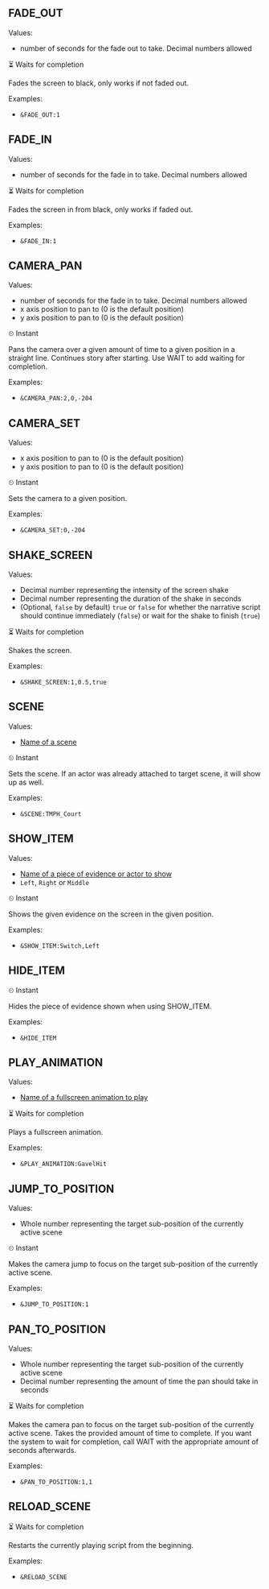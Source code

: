 ## FADE_OUT
Values: 
  - number of seconds for the fade out to take. Decimal numbers allowed

⏳ Waits for completion

Fades the screen to black, only works if not faded out.

Examples: 
  - `&FADE_OUT:1`

## FADE_IN
Values: 
  - number of seconds for the fade in to take. Decimal numbers allowed

⏳ Waits for completion

Fades the screen in from black, only works if faded out.

Examples: 
  - `&FADE_IN:1`

## CAMERA_PAN
Values: 
  - number of seconds for the fade in to take. Decimal numbers allowed
  - x axis position to pan to (0 is the default position)
  - y axis position to pan to (0 is the default position)

⏲ Instant

Pans the camera over a given amount of time to a given position in a straight line. Continues story after starting. Use WAIT to add waiting for completion.

Examples: 
  - `&CAMERA_PAN:2,0,-204`

## CAMERA_SET
Values: 
  - x axis position to pan to (0 is the default position)
  - y axis position to pan to (0 is the default position)

⏲ Instant

Sets the camera to a given position.

Examples: 
  - `&CAMERA_SET:0,-204`

## SHAKE_SCREEN
Values: 
  - Decimal number representing the intensity of the screen shake
  - Decimal number representing the duration of the shake in seconds
  - (Optional, `false` by default) `true` or `false` for whether the narrative script should continue immediately (`false`) or wait for the shake to finish (`true`)

⏳ Waits for completion

Shakes the screen.

Examples: 
  - `&SHAKE_SCREEN:1,0.5,true`

## SCENE
Values: 
  - [Name of a scene](../constants.md#SceneAssetName)

⏲ Instant

Sets the scene. If an actor was already attached to target scene, it will show up as well.

Examples: 
  - `&SCENE:TMPH_Court`

## SHOW_ITEM
Values: 
  - [Name of a piece of evidence or actor to show](../constants.md#CourtRecordItemName)
  - `Left`, `Right` or `Middle`

⏲ Instant

Shows the given evidence on the screen in the given position.

Examples: 
  - `&SHOW_ITEM:Switch,Left`

## HIDE_ITEM

⏲ Instant

Hides the piece of evidence shown when using SHOW_ITEM.

Examples: 
  - `&HIDE_ITEM`

## PLAY_ANIMATION
Values: 
  - [Name of a fullscreen animation to play](../constants.md#FullscreenAnimationAssetName)

⏳ Waits for completion

Plays a fullscreen animation.

Examples: 
  - `&PLAY_ANIMATION:GavelHit`

## JUMP_TO_POSITION
Values: 
  - Whole number representing the target sub-position of the currently active scene

⏲ Instant

Makes the camera jump to focus on the target sub-position of the currently active scene.

Examples: 
  - `&JUMP_TO_POSITION:1`

## PAN_TO_POSITION
Values: 
  - Whole number representing the target sub-position of the currently active scene
  - Decimal number representing the amount of time the pan should take in seconds

⏳ Waits for completion

Makes the camera pan to focus on the target sub-position of the currently active scene. Takes the provided amount of time to complete. If you want the system to wait for completion, call WAIT with the appropriate amount of seconds afterwards.

Examples: 
  - `&PAN_TO_POSITION:1,1`

## RELOAD_SCENE

⏳ Waits for completion

Restarts the currently playing script from the beginning.

Examples: 
  - `&RELOAD_SCENE`